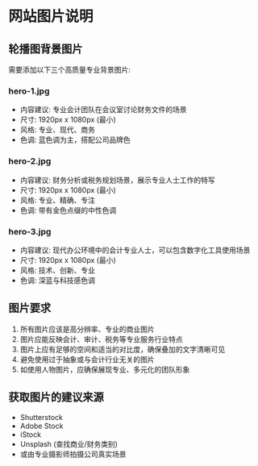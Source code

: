 # 网站图片说明

## 轮播图背景图片

需要添加以下三个高质量专业背景图片:

### hero-1.jpg
- 内容建议: 专业会计团队在会议室讨论财务文件的场景
- 尺寸: 1920px x 1080px (最小)
- 风格: 专业、现代、商务
- 色调: 蓝色调为主，搭配公司品牌色

### hero-2.jpg
- 内容建议: 财务分析或税务规划场景，展示专业人士工作的特写
- 尺寸: 1920px x 1080px (最小)
- 风格: 专业、精确、专注
- 色调: 带有金色点缀的中性色调

### hero-3.jpg
- 内容建议: 现代办公环境中的会计专业人士，可以包含数字化工具使用场景
- 尺寸: 1920px x 1080px (最小)
- 风格: 技术、创新、专业
- 色调: 深蓝与科技感色调

## 图片要求

1. 所有图片应该是高分辨率、专业的商业图片
2. 图片应能反映会计、审计、税务等专业服务行业特点
3. 图片上应有足够的空间和适当的对比度，确保叠加的文字清晰可见
4. 避免使用过于抽象或与会计行业无关的图片
5. 如使用人物图片，应确保展现专业、多元化的团队形象

## 获取图片的建议来源

- Shutterstock
- Adobe Stock
- iStock
- Unsplash (查找商业/财务类别)
- 或由专业摄影师拍摄公司真实场景 